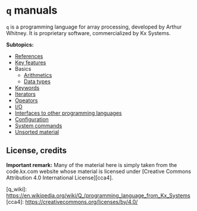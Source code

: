 # `q` manuals

`q` is a programming language for array processing, developed by Arthur Whitney. It is proprietary
software, commercialized by Kx Systems.

**Subtopics:**
- [References][references]
- [Key features][key_features]
- Basics
	- [Arithmetics][arithmetics]
	- [Data types][datatypes]
- [Keywords][keywords]
- [Iterators][iterators]
- [Opeators][operators]
- [I/O][io]
- [Interfaces to other programming languages][interface]
- [Configuration][configuration]
- [System commands][system_commands]
- [Unsorted material][unsorted]



## License, credits

**Important remark:**
Many of the material here is simply taken from the code.kx.com website whose material is licensed
under [Creative Commons Attribution 4.0 International License][cca4].


[q_wiki]: https://en.wikipedia.org/wiki/Q_(programming_language_from_Kx_Systems
[cca4]: https://creativecommons.org/licenses/by/4.0/

[references]: ./references.md
[key_features]: ./key_features.md
[arithmetics]: ./arithmetics/README.md
[io]: ./io.md
[configuration]: ./configuration.md
[datatypes]: ./datatypes/README.md
[interface]: ./interfaces/README.md
[iterators]: ./iterators/README.md
[keywords]: ./keywords/README.md
[operators]: ./operators/README.md
[system_commands]: ./system_commands/README.md
[unsorted]: ./unsorted.md

